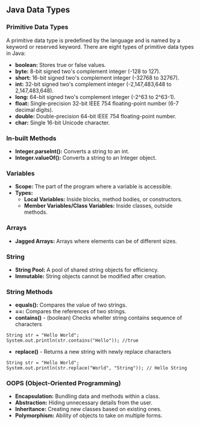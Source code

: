 ## Java Data Types

### Primitive Data Types

A primitive data type is predefined by the language and is named by a keyword or reserved keyword. There are eight types of primitive data types in Java:

* **boolean:** Stores true or false values.
* **byte:** 8-bit signed two's complement integer (-128 to 127).
* **short:** 16-bit signed two's complement integer (-32768 to 32767).
* **int:** 32-bit signed two's complement integer (-2,147,483,648 to 2,147,483,648).
* **long:** 64-bit signed two's complement integer (-2^63 to 2^63-1).
* **float:** Single-precision 32-bit IEEE 754 floating-point number (6-7 decimal digits).
* **double:** Double-precision 64-bit IEEE 754 floating-point number.
* **char:** Single 16-bit Unicode character.

### In-built Methods

* **Integer.parseInt():** Converts a string to an int.
* **Integer.valueOf():** Converts a string to an Integer object.

### Variables

* **Scope:** The part of the program where a variable is accessible.
* **Types:**
  * **Local Variables:** Inside blocks, method bodies, or constructors.
  * **Member Variables/Class Variables:** Inside classes, outside methods.

### Arrays

* **Jagged Arrays:** Arrays where elements can be of different sizes.

### String

* **String Pool:** A pool of shared string objects for efficiency.
* **Immutable:** String objects cannot be modified after creation.

### String Methods

- **equals():** Compares the value of two strings.
- **==:** Compares the references of two strings.
- **contains()** - (boolean) Checks whelter string contains sequence of characters
```
String str = "Hello World";
System.out.println(str.contains("Hello")); //true
```
- **replace()** - Returns a new string with newly replace characters
```
String str = "Hello World";
System.out.println(str.replace("World", "String")); // Hello String
```


### OOPS (Object-Oriented Programming)

* **Encapsulation:** Bundling data and methods within a class.
* **Abstraction:** Hiding unnecessary details from the user.
* **Inheritance:** Creating new classes based on existing ones.
* **Polymorphism:** Ability of objects to take on multiple forms.